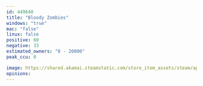 ```yaml
---
id: 449640
title: "Bloody Zombies"
windows: "true"
mac: "false"
linux: false
positive: 60
negative: 33
estimated_owners: "0 - 20000"
peak_ccu: 0

image: https://shared.akamai.steamstatic.com/store_item_assets/steam/apps/449640/header.jpg?t=1667401435
opinions:
---
```

